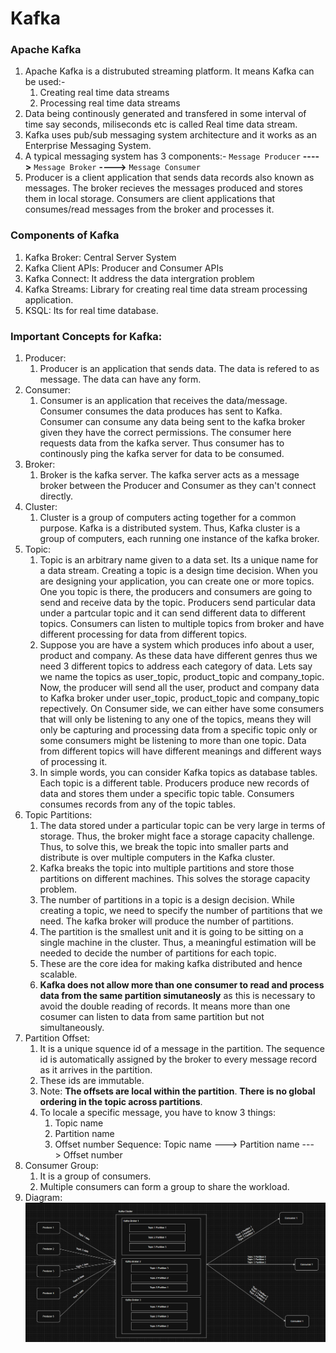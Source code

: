 # Kafka

### Apache Kafka

1. Apache Kafka is a distrubuted streaming platform. It means Kafka can be used:-
   1. Creating real time data streams
   2. Processing real time data streams
2. Data being continously generated and transfered in some interval of time say seconds, miliseconds etc is called Real time data stream.
3. Kafka uses pub/sub messaging system architecture and it works as an Enterprise Messaging System.
4. A typical messaging system has 3 components:- `Message Producer` **---->** `Message Broker` **---->** `Message Consumer`
5. Producer is a client application that sends data records also known as messages. The broker recieves the messages produced and stores them in local storage. Consumers are client applications that consumes/read messages from the broker and processes it.

### Components of Kafka

1. Kafka Broker: Central Server System
2. Kafka Client APIs: Producer and Consumer APIs
3. Kafka Connect: It address the data intergration problem
4. Kafka Streams: Library for creating real time data stream processing application.
5. KSQL: Its for real time database.

### Important Concepts for Kafka:

1. Producer:
   1. Producer is an application that sends data. The data is refered to as message. The data can have any form.
2. Consumer:
   1. Consumer is an application that receives the data/message. Consumer consumes the data produces has sent to Kafka. Consumer can consume any data being sent to the kafka broker given they have the correct permissions. The consumer here requests data from the kafka server. Thus consumer has to continously ping the kafka server for data to be consumed.
3. Broker:
   1. Broker is the kafka server. The kafka server acts as a message broker between the Producer and Consumer as they can't connect directly.
4. Cluster:
   1. Cluster is a group of computers acting together for a common purpose. Kafka is a distributed system. Thus, Kafka cluster is a group of computers, each running one instance of the kafka broker.
5. Topic:
   1. Topic is an arbitrary name given to a data set. Its a unique name for a data stream. Creating a topic is a design time decision. When you are designing your application, you can create one or more topics. One you topic is there, the producers and consumers are going to send and receive data by the topic. Producers send particular data under a partcular topic and it can send different data to different topics. Consumers can listen to multiple topics from broker and have different processing for data from different topics.
   2. Suppose you are have a system which produces info about a user, product and company. As these data have different genres thus we need 3 different topics to address each category of data. Lets say we name the topics as user_topic, product_topic and company_topic. Now, the producer will send all the user, product and company data to Kafka broker under user_topic, product_topic and company_topic repectively. On Consumer side, we can either have some consumers that will only be listening to any one of the topics, means they will only be capturing and processing data from a specific topic only or some consumers might be listening to more than one topic. Data from different topics will have different meanings and different ways of processing it.
   3. In simple words, you can consider Kafka topics as database tables. Each topic is a different table. Producers produce new records of data and stores them under a specific topic table. Consumers consumes records from any of the topic tables.
6. Topic Partitions:
   1. The data stored under a particular topic can be very large in terms of storage. Thus, the broker might face a storage capacity challenge. Thus, to solve this, we break the topic into smaller parts and distribute is over multiple computers in the Kafka cluster.
   2. Kafka breaks the topic into multiple partitions and store those partitions on different machines. This solves the storage capacity problem.
   3. The number of partitions in a topic is a design decision. While creating a topic, we need to specify the number of partitions that we need. The kafka broker will produce the number of partitions.
   4. The partition is the smallest unit and it is going to be sitting on a single machine in the cluster. Thus, a meaningful estimation will be needed to decide the number of partitions for each topic.
   5. These are the core idea for making kafka distributed and hence scalable.
   6. **Kafka does not allow more than one consumer to read and process data from the same partition simutaneosly** as this is necessary to avoid the double reading of records. It means more than one cosumer can listen to data from same partition but not simultaneously.
7. Partition Offset:
   1. It is a unique squence id of a message in the partition. The sequence id is automatically assigned by the broker to every message record as it arrives in the partition.
   2. These ids are immutable.
   3. Note: **The offsets are local within the partition**. **There is no global ordering in the topic across partitions**.
   4. To locale a specific message, you have to know 3 things:
      1. Topic name
      2. Partition name
      3. Offset number
         Sequence: Topic name ---> Partition name ---> Offset number
8. Consumer Group:
   1. It is a group of consumers.
   2. Multiple consumers can form a group to share the workload.
9. Diagram:
   ![Kafka Diagram](./resources/images/kafka-overview.png)
